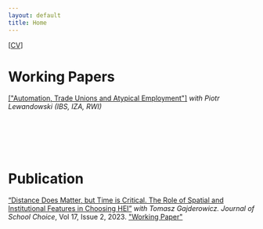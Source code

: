 ```yaml
---
layout: default
title: Home
---
```

 [<a href="/files/CV_Szymczak.pdf">CV</a>] 
 
# Working Papers

<a href="(https://ibs.org.pl/wp-content/uploads/2024/09/Automation_AtypicalEmployment_IBS_WP_022024.pdf)">["Automation, Trade Unions and
Atypical Employment"]</a> _with Piotr Lewandowski (IBS, IZA, RWI)_

<br/><br/>
<br/><br/>

# Publication

[“Distance Does Matter, but Time is Critical. The Role of Spatial and Institutional Features in Choosing HEI”](https://www.tandfonline.com/doi/full/10.1080/15582159.2022.2162129?scroll=top&needAccess=true) _with Tomasz Gajderowicz. Journal of School Choice_, Vol 17, Issue 2, 2023. <a href="/publications/docs/X.pdf">"Working Paper"</a> 

<br/><br/>
<br/><br/>



